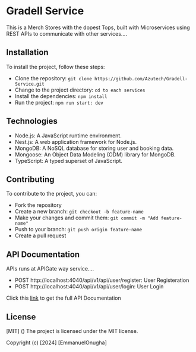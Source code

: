 # Gradell Service
This is a  Merch Stores with the dopest Tops, built with Microservices using REST APIs to communicate with other services....


## Installation

To install the project, follow these steps:

-  Clone the repository: `git clone https://github.com/Azutech/Gradell-Service.git`
-  Change to the project directory: `cd to each services`
-  Install the dependencies: `npm install`
-  Run the project: `npm run start: dev`


## Technologies

- Node.js: A JavaScript runtime environment.
- Nest.js: A web application framework for Node.js.
- MongoDB: A NoSQL database for storing user and booking data.
- Mongoose: An Object Data Modeling (ODM) library for MongoDB.
- TypeScript: A typed superset of JavaScript.


## Contributing

To contribute to the project, you can:

- Fork the repository
- Create a new branch: `git checkout -b feature-name`
- Make your changes and commit them: `git commit -m "Add feature-name"`
- Push to your branch: `git push origin feature-name`
- Create a pull request


## API Documentation

APIs runs at APIGate way service....

-  POST http://localhost:4040/api/v1/api/user/register: User Registeration
-  POST http://localhost:4040/api/v1/api/user/login: User Login

Click this [link](https://documenter.getpostman.com/view/19569197/2sAXqp83kh) to get the full API Documentation 
## License
[MIT] ()
The project is licensed under the MIT license.

Copyright (c) [2024] [EmmanuelOnugha]
 